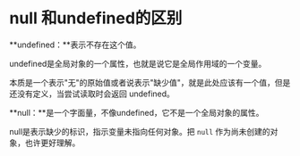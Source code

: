 # null 和undefined的区别

**undefined：**表示不存在这个值。

undefined是全局对象的一个属性，也就是说它是全局作用域的一个变量。

本质是⼀个表示"⽆"的原始值或者说表示"缺少值"，就是此处应该有⼀个值，但是还没有定义，当尝试读取时会返回 undefined。

**null：**是一个字面量，不像undefined，它不是一个全局对象的属性。

null是表示缺少的标识，指示变量未指向任何对象。把 `null` 作为尚未创建的对象，也许更好理解。

